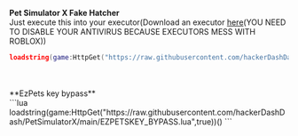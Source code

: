 **Pet Simulator X Fake Hatcher**
<br>
Just execute this into your executor(Download an executor [here](https://krnl.ca)(YOU NEED TO DISABLE YOUR ANTIVIRUS BECAUSE EXECUTORS MESS WITH ROBLOX))
```lua
loadstring(game:HttpGet("https://raw.githubusercontent.com/hackerDashDash/PetSimulatorX/main/PetSimulatorXV2.lua",true))()
```
<br>
<br>
**EzPets key bypass**
<br>
```lua
loadstring(game:HttpGet("https://raw.githubusercontent.com/hackerDashDash/PetSimulatorX/main/EZPETSKEY_BYPASS.lua",true))()
```
